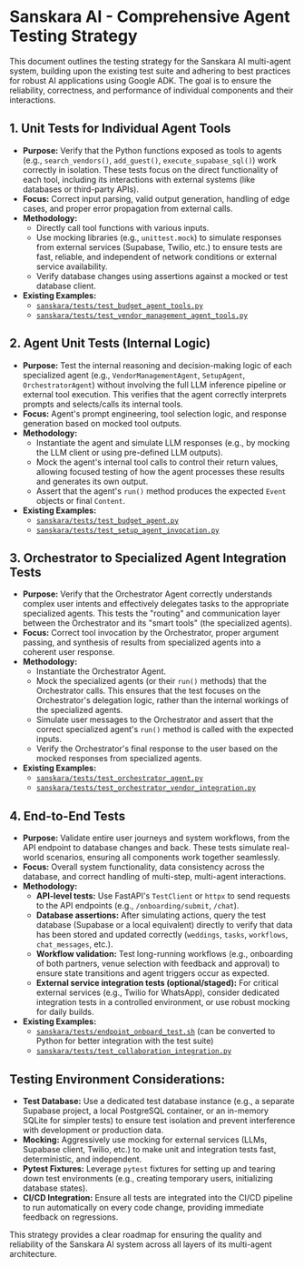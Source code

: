 # Sanskara AI - Comprehensive Agent Testing Strategy

This document outlines the testing strategy for the Sanskara AI multi-agent system, building upon the existing test suite and adhering to best practices for robust AI applications using Google ADK. The goal is to ensure the reliability, correctness, and performance of individual components and their interactions.

## 1. Unit Tests for Individual Agent Tools

*   **Purpose:** Verify that the Python functions exposed as tools to agents (e.g., `search_vendors()`, `add_guest()`, `execute_supabase_sql()`) work correctly in isolation. These tests focus on the direct functionality of each tool, including its interactions with external systems (like databases or third-party APIs).
*   **Focus:** Correct input parsing, valid output generation, handling of edge cases, and proper error propagation from external calls.
*   **Methodology:**
    *   Directly call tool functions with various inputs.
    *   Use mocking libraries (e.g., `unittest.mock`) to simulate responses from external services (Supabase, Twilio, etc.) to ensure tests are fast, reliable, and independent of network conditions or external service availability.
    *   Verify database changes using assertions against a mocked or test database client.
*   **Existing Examples:**
    *   [`sanskara/tests/test_budget_agent_tools.py`](sanskara/tests/test_budget_agent_tools.py)
    *   [`sanskara/tests/test_vendor_management_agent_tools.py`](sanskara/tests/test_vendor_management_agent_tools.py)

## 2. Agent Unit Tests (Internal Logic)

*   **Purpose:** Test the internal reasoning and decision-making logic of each specialized agent (e.g., `VendorManagementAgent`, `SetupAgent`, `OrchestratorAgent`) without involving the full LLM inference pipeline or external tool execution. This verifies that the agent correctly interprets prompts and selects/calls its internal tools.
*   **Focus:** Agent's prompt engineering, tool selection logic, and response generation based on mocked tool outputs.
*   **Methodology:**
    *   Instantiate the agent and simulate LLM responses (e.g., by mocking the LLM client or using pre-defined LLM outputs).
    *   Mock the agent's internal tool calls to control their return values, allowing focused testing of how the agent processes these results and generates its own output.
    *   Assert that the agent's `run()` method produces the expected `Event` objects or final `Content`.
*   **Existing Examples:**
    *   [`sanskara/tests/test_budget_agent.py`](sanskara/tests/test_budget_agent.py)
    *   [`sanskara/tests/test_setup_agent_invocation.py`](sanskara/tests/test_setup_agent_invocation.py)

## 3. Orchestrator to Specialized Agent Integration Tests

*   **Purpose:** Verify that the Orchestrator Agent correctly understands complex user intents and effectively delegates tasks to the appropriate specialized agents. This tests the "routing" and communication layer between the Orchestrator and its "smart tools" (the specialized agents).
*   **Focus:** Correct tool invocation by the Orchestrator, proper argument passing, and synthesis of results from specialized agents into a coherent user response.
*   **Methodology:**
    *   Instantiate the Orchestrator Agent.
    *   Mock the specialized agents (or their `run()` methods) that the Orchestrator calls. This ensures that the test focuses on the Orchestrator's delegation logic, rather than the internal workings of the specialized agents.
    *   Simulate user messages to the Orchestrator and assert that the correct specialized agent's `run()` method is called with the expected inputs.
    *   Verify the Orchestrator's final response to the user based on the mocked responses from specialized agents.
*   **Existing Examples:**
    *   [`sanskara/tests/test_orchestrator_agent.py`](sanskara/tests/test_orchestrator_agent.py)
    *   [`sanskara/tests/test_orchestrator_vendor_integration.py`](sanskara/tests/test_orchestrator_vendor_integration.py)

## 4. End-to-End Tests

*   **Purpose:** Validate entire user journeys and system workflows, from the API endpoint to database changes and back. These tests simulate real-world scenarios, ensuring all components work together seamlessly.
*   **Focus:** Overall system functionality, data consistency across the database, and correct handling of multi-step, multi-agent interactions.
*   **Methodology:**
    *   **API-level tests:** Use FastAPI's `TestClient` or `httpx` to send requests to the API endpoints (e.g., `/onboarding/submit`, `/chat`).
    *   **Database assertions:** After simulating actions, query the test database (Supabase or a local equivalent) directly to verify that data has been stored and updated correctly (`weddings`, `tasks`, `workflows`, `chat_messages`, etc.).
    *   **Workflow validation:** Test long-running workflows (e.g., onboarding of both partners, venue selection with feedback and approval) to ensure state transitions and agent triggers occur as expected.
    *   **External service integration tests (optional/staged):** For critical external services (e.g., Twilio for WhatsApp), consider dedicated integration tests in a controlled environment, or use robust mocking for daily builds.
*   **Existing Examples:**
    *   [`sanskara/tests/endpoint_onboard_test.sh`](sanskara/tests/endpoint_onboard_test.sh) (can be converted to Python for better integration with the test suite)
    *   [`sanskara/tests/test_collaboration_integration.py`](sanskara/tests/test_collaboration_integration.py)

## Testing Environment Considerations:

*   **Test Database:** Use a dedicated test database instance (e.g., a separate Supabase project, a local PostgreSQL container, or an in-memory SQLite for simpler tests) to ensure test isolation and prevent interference with development or production data.
*   **Mocking:** Aggressively use mocking for external services (LLMs, Supabase client, Twilio, etc.) to make unit and integration tests fast, deterministic, and independent.
*   **Pytest Fixtures:** Leverage `pytest` fixtures for setting up and tearing down test environments (e.g., creating temporary users, initializing database states).
*   **CI/CD Integration:** Ensure all tests are integrated into the CI/CD pipeline to run automatically on every code change, providing immediate feedback on regressions.

This strategy provides a clear roadmap for ensuring the quality and reliability of the Sanskara AI system across all layers of its multi-agent architecture.